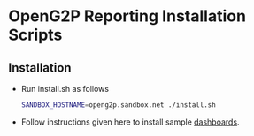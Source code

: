 # OpenG2P Reporting Installation Scripts

## Installation

- Run install.sh as follows 
  ```sh
  SANDBOX_HOSTNAME=openg2p.sandbox.net ./install.sh
  ```
- Follow instructions given here to install sample [dashboards](./dashboards/).
